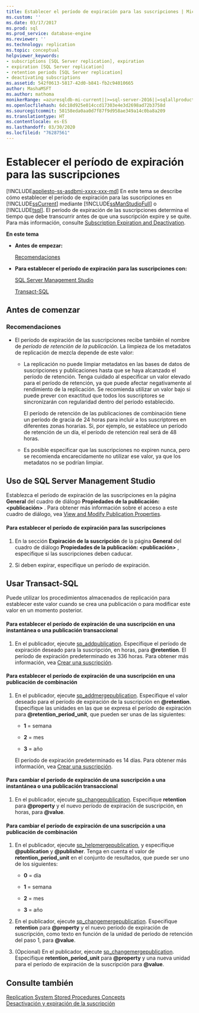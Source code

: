 ```yaml
---
title: Establecer el período de expiración para las suscripciones | Microsoft Docs
ms.custom: ''
ms.date: 03/17/2017
ms.prod: sql
ms.prod_service: database-engine
ms.reviewer: ''
ms.technology: replication
ms.topic: conceptual
helpviewer_keywords:
- subscriptions [SQL Server replication], expiration
- expiration [SQL Server replication]
- retention periods [SQL Server replication]
- deactivating subscriptions
ms.assetid: 542f0613-5817-42d0-b841-fb2c94010665
author: MashaMSFT
ms.author: mathoma
monikerRange: =azuresqldb-mi-current||>=sql-server-2016||=sqlallproducts-allversions
ms.openlocfilehash: 6dc18d925e014ccd17303e4e3d2698ad72b3758d
ms.sourcegitcommit: 58158eda0aa0d7f87f9d958ae349a14c0ba8a209
ms.translationtype: HT
ms.contentlocale: es-ES
ms.lasthandoff: 03/30/2020
ms.locfileid: "76287561"
---
```

# <a name="set-the-expiration-period-for-subscriptions"></a>Establecer el período de expiración para las suscripciones
[!INCLUDE[appliesto-ss-asdbmi-xxxx-xxx-md](../../../includes/appliesto-ss-asdbmi-xxxx-xxx-md.md)]
  En este tema se describe cómo establecer el período de expiración para las suscripciones en [!INCLUDE[ssCurrent](../../../includes/sscurrent-md.md)] mediante [!INCLUDE[ssManStudioFull](../../../includes/ssmanstudiofull-md.md)] o [!INCLUDE[tsql](../../../includes/tsql-md.md)]. El período de expiración de las suscripciones determina el tiempo que debe transcurrir antes de que una suscripción expire y se quite. Para más información, consulte [Subscription Expiration and Deactivation](../../../relational-databases/replication/subscription-expiration-and-deactivation.md).  
  
 **En este tema**  
  
-   **Antes de empezar:**  
  
     [Recomendaciones](#Recommendations)  
  
-   **Para establecer el período de expiración para las suscripciones con:**  
  
     [SQL Server Management Studio](#SSMSProcedure)  
  
     [Transact-SQL](#TsqlProcedure)  
  
##  <a name="before-you-begin"></a><a name="BeforeYouBegin"></a> Antes de comenzar  
  
###  <a name="recommendations"></a><a name="Recommendations"></a> Recomendaciones  
  
-   El período de expiración de las suscripciones recibe también el nombre de *período de retención de la publicación*. La limpieza de los metadatos de replicación de mezcla depende de este valor:  
  
    -   La replicación no puede limpiar metadatos en las bases de datos de suscripciones y publicaciones hasta que se haya alcanzado el período de retención. Tenga cuidado al especificar un valor elevado para el período de retención, ya que puede afectar negativamente al rendimiento de la replicación. Se recomienda utilizar un valor bajo si puede prever con exactitud que todos los suscriptores se sincronizarán con regularidad dentro del período establecido.  
  
         El período de retención de las publicaciones de combinación tiene un período de gracia de 24 horas para incluir a los suscriptores en diferentes zonas horarias. Si, por ejemplo, se establece un período de retención de un día, el período de retención real será de 48 horas.  
  
    -   Es posible especificar que las suscripciones no expiren nunca, pero se recomienda encarecidamente no utilizar ese valor, ya que los metadatos no se podrían limpiar.  
  
##  <a name="using-sql-server-management-studio"></a><a name="SSMSProcedure"></a> Uso de SQL Server Management Studio  
 Establezca el período de expiración de las suscripciones en la página **General** del cuadro de diálogo **Propiedades de la publicación: \<publicación>** . Para obtener más información sobre el acceso a este cuadro de diálogo, vea [View and Modify Publication Properties](../../../relational-databases/replication/publish/view-and-modify-publication-properties.md).  
  
#### <a name="to-set-the-expiration-period-for-subscriptions"></a>Para establecer el período de expiración para las suscripciones  
  
1.  En la sección **Expiración de la suscripción** de la página **General** del cuadro de diálogo **Propiedades de la publicación: \<publicación>** , especifique si las suscripciones deben caducar.  
  
2.  Si deben expirar, especifique un período de expiración.  
  
##  <a name="using-transact-sql"></a><a name="TsqlProcedure"></a> Usar Transact-SQL  
 Puede utilizar los procedimientos almacenados de replicación para establecer este valor cuando se crea una publicación o para modificar este valor en un momento posterior.  
  
#### <a name="to-set-the-expiration-period-for-a-subscription-to-a-snapshot-or-transactional-publication"></a>Para establecer el período de expiración de una suscripción en una instantánea o una publicación transaccional  
  
1.  En el publicador, ejecute [sp_addpublication](../../../relational-databases/system-stored-procedures/sp-addpublication-transact-sql.md). Especifique el período de expiración deseado para la suscripción, en horas, para **\@retention**. El período de expiración predeterminado es 336 horas. Para obtener más información, vea [Crear una suscripción](../../../relational-databases/replication/publish/create-a-publication.md).  
  
#### <a name="to-set-the-expiration-period-for-a-subscription-to-a-merge-publication"></a>Para establecer el período de expiración de una suscripción en una publicación de combinación  
  
1.  En el publicador, ejecute [sp_addmergepublication](../../../relational-databases/system-stored-procedures/sp-addmergepublication-transact-sql.md). Especifique el valor deseado para el período de expiración de la suscripción en **\@retention**. Especifique las unidades en las que se expresa el período de expiración para **\@retention_period_unit**, que pueden ser unas de las siguientes:  
  
    -   **1** = semana  
  
    -   **2** = mes  
  
    -   **3** = año  
  
     El período de expiración predeterminado es 14 días. Para obtener más información, vea [Crear una suscripción](../../../relational-databases/replication/publish/create-a-publication.md).  
  
#### <a name="to-change-the-expiration-period-for-a-subscription-to-a-snapshot-or-transactional-publication"></a>Para cambiar el período de expiración de una suscripción a una instantánea o una publicación transaccional  
  
1.  En el publicador, ejecute [sp_changepublication](../../../relational-databases/system-stored-procedures/sp-changepublication-transact-sql.md). Especifique **retention** para **\@property** y el nuevo período de expiración de suscripción, en horas, para **\@value**.  
  
#### <a name="to-change-the-expiration-period-for-a-subscription-to-a-merge-publication"></a>Para cambiar el período de expiración de una suscripción a una publicación de combinación  
  
1.  En el publicador, ejecute [sp_helpmergepublication](../../../relational-databases/system-stored-procedures/sp-helpmergepublication-transact-sql.md), y especifique **\@publication** y **\@publisher**. Tenga en cuenta el valor de **retention_period_unit** en el conjunto de resultados, que puede ser uno de los siguientes:  
  
    -   **0** = día  
  
    -   **1** = semana  
  
    -   **2** = mes  
  
    -   **3** = año  
  
2.  En el publicador, ejecute [sp_changemergepublication](../../../relational-databases/system-stored-procedures/sp-changemergepublication-transact-sql.md). Especifique **retention** para **\@property** y el nuevo período de expiración de suscripción, como texto en función de la unidad de período de retención del paso 1, para **\@value**.  
  
3.  (Opcional) En el publicador, ejecute [sp_changemergepublication](../../../relational-databases/system-stored-procedures/sp-changemergepublication-transact-sql.md). Especifique **retention_period_unit** para **\@property** y una nueva unidad para el período de expiración de la suscripción para **\@value**.  
  
## <a name="see-also"></a>Consulte también  
 [Replication System Stored Procedures Concepts](../../../relational-databases/replication/concepts/replication-system-stored-procedures-concepts.md)   
 [Desactivación y expiración de la suscripción](../../../relational-databases/replication/subscription-expiration-and-deactivation.md)  
  
  
